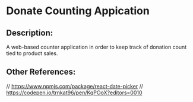 # Donate Counting Appication

## Description:
A web-based counter application in order to keep track of donation count tied to product sales.

## Other References:
// https://www.npmjs.com/package/react-date-picker
// https://codepen.io/trnkat96/pen/KqPOoX?editors=0010